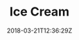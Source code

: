---
title: "Ice Cream"
seoTitle: ""
seoDescription: ""
date: 2018-03-21T12:36:29Z
draft: true
headerimage: "/img/categories/ice-cream.jpg"
---